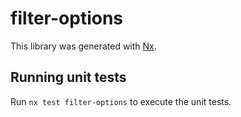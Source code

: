 # filter-options

This library was generated with [Nx](https://nx.dev).

## Running unit tests

Run `nx test filter-options` to execute the unit tests.
